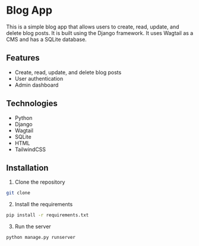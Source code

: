 # Blog App

This is a simple blog app that allows users to create, read, update, and delete blog posts. It is built using the Django framework. It uses Wagtail as a CMS and has a SQLite database.

## Features

- Create, read, update, and delete blog posts
- User authentication
- Admin dashboard

## Technologies

- Python
- Django
- Wagtail
- SQLite
- HTML
- TailwindCSS

## Installation

1. Clone the repository

```bash
git clone
```

2. Install the requirements

```bash
pip install -r requirements.txt
```

3. Run the server

```bash
python manage.py runserver
```
